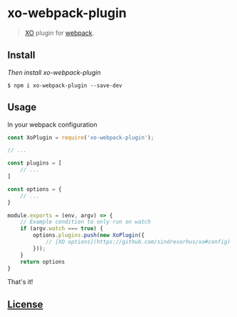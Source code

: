 # xo-webpack-plugin

> [XO](https://github.com/sindresorhus/xo) plugin for [webpack](https://github.com/webpack/webpack).

## Install

_Then install xo-webpack-plugin_
```console
$ npm i xo-webpack-plugin --save-dev
```

## Usage

In your webpack configuration

```javascript
const XoPlugin = require('xo-webpack-plugin');

// ...

const plugins = [
	// ...
]

const options = {
	// ...
}

module.exports = (env, argv) => {
	// Example condition to only run on watch
	if (argv.watch === true) {
		options.plugins.push(new XoPlugin({
			// [XO options](https://github.com/sindresorhus/xo#config)
		}));
	}
	return options
}
```

That's it!

## [License](LICENSE)
